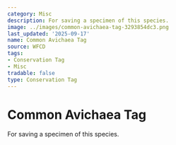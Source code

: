 ```yaml
---
category: Misc
description: For saving a specimen of this species.
image: ../images/common-avichaea-tag-3293854dc3.png
last_updated: '2025-09-17'
name: Common Avichaea Tag
source: WFCD
tags:
- Conservation Tag
- Misc
tradable: false
type: Conservation Tag
---
```


# Common Avichaea Tag

For saving a specimen of this species.

